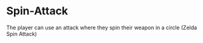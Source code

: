 # Spin-Attack
The player can use an attack where they spin their weapon in a circle (Zelda Spin Attack)
